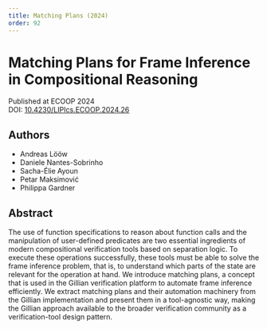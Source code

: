 ```yaml
---
title: Matching Plans (2024)
order: 92
---
```


# Matching Plans for Frame Inference in Compositional Reasoning

Published at ECOOP 2024 \
DOI: [10.4230/LIPIcs.ECOOP.2024.26](https://doi.org/10.4230/LIPIcs.ECOOP.2024.26)

## Authors
- Andreas Lööw
- Daniele Nantes-Sobrinho
- Sacha-Élie Ayoun
- Petar Maksimović
- Philippa Gardner

## Abstract
The use of function specifications to reason about function calls and the manipulation of user-defined predicates are two essential ingredients of modern compositional verification tools based on separation logic. To execute these operations successfully, these tools must be able to solve the frame inference problem, that is, to understand which parts of the state are relevant for the operation at hand. We introduce matching plans, a concept that is used in the Gillian verification platform to automate frame inference efficiently. We extract matching plans and their automation machinery from the Gillian implementation and present them in a tool-agnostic way, making the Gillian approach available to the broader verification community as a verification-tool design pattern.
